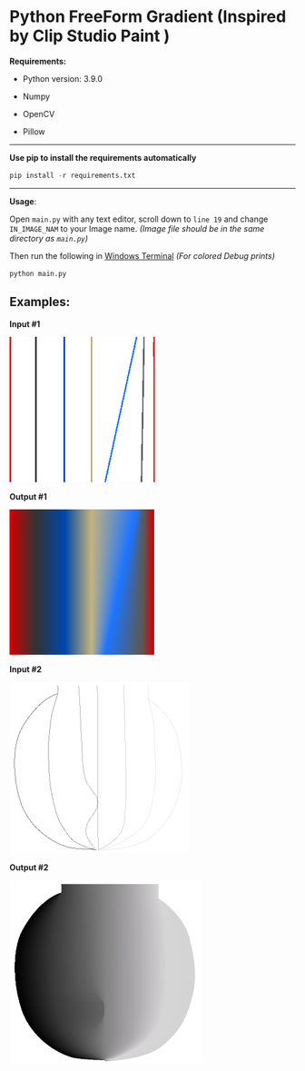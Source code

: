 # Python FreeForm Gradient (Inspired by Clip Studio Paint )

**Requirements:**

- Python version: 3.9.0

- Numpy

- OpenCV

- Pillow

---

  **Use pip to install the requirements automatically**

```python
pip install -r requirements.txt
```

---

**Usage**:

Open `main.py` with any text editor, scroll down to `line 19` and change `IN_IMAGE_NAM` to your Image name. *(Image file should be in the same directory as `main.py`)*

Then run the following in [Windows Terminal](https://github.com/microsoft/terminal) *(For colored Debug prints)*

```python
python main.py
```

## Examples:

**Input #1**

![demo_10.png](imgs\demo_10.png)

**Output #1**

![demo_10_UPDATED.png](imgs\demo_10_UPDATED.png)

**Input #2**

<img title="" src="imgs\Face_Shadow_input.png" alt="Face_Shadow_input.png" width="316">

**Output #2**

<img title="" src="imgs\Face_Shadow_input_UPDATED.png" alt="Face_Shadow_input_UPDATED.png" width="340">
